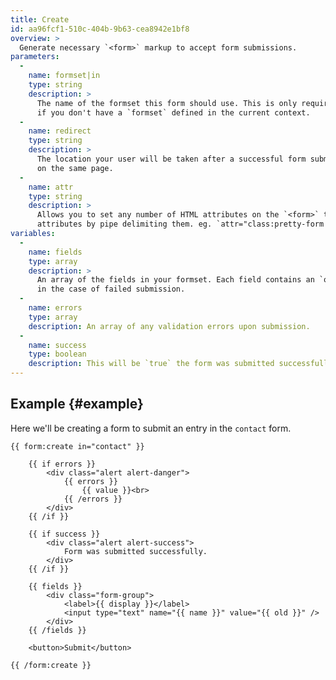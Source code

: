 ```yaml
---
title: Create
id: aa96fcf1-510c-404b-9b63-cea8942e1bf8
overview: >
  Generate necessary `<form>` markup to accept form submissions.
parameters:
  -
    name: formset|in
    type: string
    description: >
      The name of the formset this form should use. This is only required if you do _not_ use the `form:set` tag, or
      if you don't have a `formset` defined in the current context.
  -
    name: redirect
    type: string
    description: >
      The location your user will be taken after a successful form submission. If left blank, the user will stay
      on the same page.
  -
    name: attr
    type: string
    description: >
      Allows you to set any number of HTML attributes on the `<form>` tag. You can specify multiple
      attributes by pipe delimiting them. eg. `attr="class:pretty-form|id:contact"`
variables:
  -
    name: fields
    type: array
    description: >
      An array of the fields in your formset. Each field contains an `old` value that holds previous input
      in the case of failed submission.
  -
    name: errors
    type: array
    description: An array of any validation errors upon submission.
  -
    name: success
    type: boolean
    description: This will be `true` the form was submitted successfully.
---
```

## Example {#example}

Here we'll be creating a form to submit an entry in the `contact` form.

```
{{ form:create in="contact" }}

    {{ if errors }}
        <div class="alert alert-danger">
            {{ errors }}
                {{ value }}<br>
            {{ /errors }}
        </div>
    {{ /if }}

    {{ if success }}
        <div class="alert alert-success">
            Form was submitted successfully.
        </div>
    {{ /if }}

    {{ fields }}
        <div class="form-group">
            <label>{{ display }}</label>
            <input type="text" name="{{ name }}" value="{{ old }}" />
        </div>
    {{ /fields }}

    <button>Submit</button>

{{ /form:create }}
```
